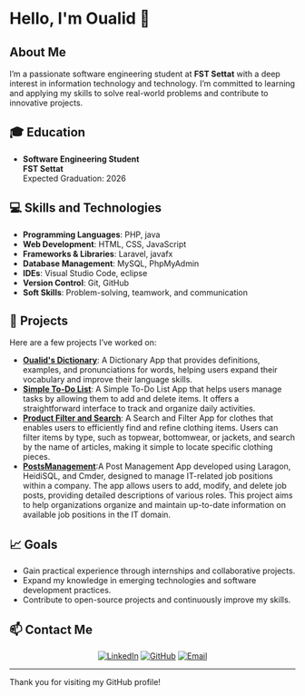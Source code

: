 # Hello, I'm Oualid 👋

## About Me

I’m a passionate software engineering student at **FST Settat** with a deep interest in information technology and technology. I’m committed to learning and applying my skills to solve real-world problems and contribute to innovative projects.

## 🎓 Education

- **Software Engineering Student**  
  **FST Settat**  
  Expected Graduation: 2026

## 💻 Skills and Technologies

- **Programming Languages**: PHP, java
- **Web Development**: HTML, CSS, JavaScript
- **Frameworks & Libraries**: Laravel, javafx
- **Database Management**: MySQL, PhpMyAdmin
- **IDEs**: Visual Studio Code, eclipse
- **Version Control**: Git, GitHub
- **Soft Skills**: Problem-solving, teamwork, and communication


## 🌟 Projects

Here are a few projects I’ve worked on:

- **[Oualid's Dictionary](https://github.com/OualidRD/Oualid-s-Distionary)**: A Dictionary App that provides definitions, examples, and pronunciations for words, helping users expand their vocabulary and improve their language skills.
- **[Simple To-Do List](https://github.com/OualidRD/Simple-To-Do-List)**: A Simple To-Do List App that helps users manage tasks by allowing them to add and delete items. It offers a straightforward interface to track and organize daily activities.
- **[Product Filter and Search](https://github.com/OualidRD/Product_Filter_and_Search)**: A Search and Filter App for clothes that enables users to efficiently find and refine clothing items. Users can filter items by type, such as topwear, bottomwear, or jackets, and search by the name of articles, making it simple to locate specific clothing pieces.
- **[PostsManagement](https://github.com/OualidRD/PostsManagement)**:A Post Management App developed using Laragon, HeidiSQL, and Cmder, designed to manage IT-related job positions within a company. The app allows users to add, modify, and delete job posts, providing detailed descriptions of various roles. This project aims to help organizations organize and maintain up-to-date information on available job positions in the IT domain.
## 📈 Goals

- Gain practical experience through internships and collaborative projects.
- Expand my knowledge in emerging technologies and software development practices.
- Contribute to open-source projects and continuously improve my skills.

## 📫 Contact Me

<p align="center">
<a href="https://www.linkedin.com/in/oualid-raidi-a35b5227a/"><img src="https://img.shields.io/badge/linkedin-%230177B5?style=flat&logo=linkedin&logoColor=white" alt="LinkedIn"/></a>
<a href="https://github.com/OualidRD"><img src="https://img.shields.io/badge/github-%23121011?style=flat&logo=github&logoColor=white" alt="GitHub"/></a>
<a href="mailto:oualidraidi@gmail.com"><img src="https://img.shields.io/badge/email-%23D14836?style=flat&logo=gmail&logoColor=white" alt="Email"/></a>
</p>

---
Thank you for visiting my GitHub profile!
